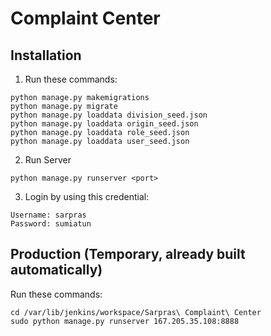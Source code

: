 # Complaint Center

## Installation

1. Run these commands:
```
python manage.py makemigrations
python manage.py migrate
python manage.py loaddata division_seed.json
python manage.py loaddata origin_seed.json
python manage.py loaddata role_seed.json
python manage.py loaddata user_seed.json
```

2. Run Server
```
python manage.py runserver <port>
```

3. Login by using this credential:
```
Username: sarpras
Password: sumiatun
```

## Production (Temporary, already built automatically)

Run these commands:
```
cd /var/lib/jenkins/workspace/Sarpras\ Complaint\ Center
sudo python manage.py runserver 167.205.35.108:8888
```